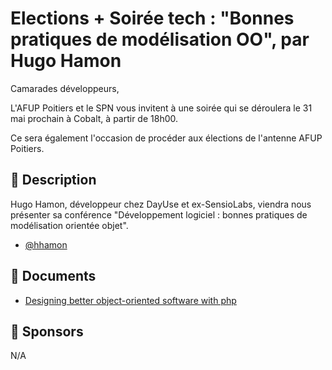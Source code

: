 # Elections + Soirée tech : "Bonnes pratiques de modélisation OO", par Hugo Hamon

Camarades développeurs,

L'AFUP Poitiers et le SPN vous invitent à une soirée qui se déroulera le 31 mai prochain à Cobalt, à partir de 18h00.

Ce sera également l'occasion de procéder aux élections de l'antenne AFUP Poitiers.

## 📜 Description

Hugo Hamon, développeur chez DayUse et ex-SensioLabs, viendra nous présenter sa conférence "Développement logiciel : bonnes pratiques de modélisation orientée objet".

- [@hhamon](https://twitter.com/hhamon)

## 📂 Documents

- [Designing better object-oriented software with php](https://speakerdeck.com/hhamon/designing-better-object-oriented-software-with-php)

## 💖 Sponsors

N/A